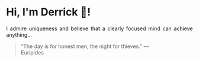 # Hi, I'm Derrick 👋!
<p align="justify">I admire uniqueness and believe that a clearly focused mind can achieve anything...</p> 
<!-- #quote-start -->
<blockquote>&ldquo;The day is for honest men, the night for thieves.&rdquo; &mdash; <footer>Euripides</footer></blockquote>
<!-- #quote-end -->
